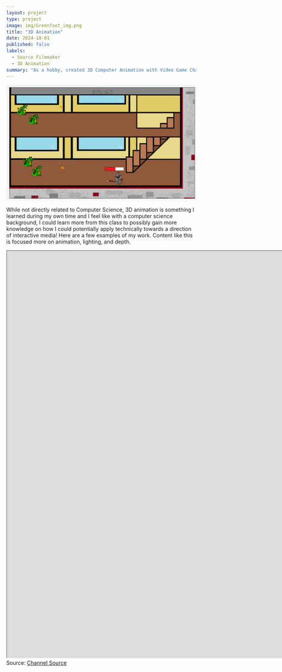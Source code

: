 ```yaml
---
layout: project
type: project
image: img/Greenfoot_img.png
title: "3D Animation"
date: 2024-18-01
published: false
labels:
  - Source Filmmaker
  - 3D Animation
summary: "As a hobby, created 3D Computer Animation with Video Game Characters!"
---
```


<img class="img-fluid" src="../img/GreenfootGameplay.png">

While not directly related to Computer Science, 3D animation is something I learned during my own time and I feel like with a computer science background, I could learn more from this class
to possibly gain more knowledge on how I could potentially apply technically towards a direction of interactive media! Here are a few examples of my work. Content like this is focused more on
animation, lighting, and depth.

<iframe width="1920" height="1080" 
  src="https://www.youtube.com/watch?v=o9o8Ux9i2Hk">
</iframe>
Source: <a href="[https://www.youtube.com/@Thermallax"><i class="large github icon "></i>Channel Source</a>

